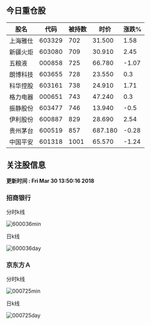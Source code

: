 
## 今日重仓股 

|股名|代码|被持数|时价|涨跌%|
|---|---|---|---|---|
|上海雅仕|603329|702|31.500|1.58|
|新疆火炬|603080|709|30.910|2.45|
|五粮液|000858|725|66.780|-1.07|
|朗博科技|603655|728|23.550|0.3|
|科华控股|603161|738|24.910|1.71|
|格力电器|000651|743|47.240|0.3|
|振静股份|603477|746|13.940|-0.5|
|伊利股份|600887|829|28.690|2.54|
|贵州茅台|600519|857|687.180|-0.28|
|中国平安|601318|1001|65.570|-1.24|

## 关注股信息
**更新时间 : Fri Mar 30 13:50:16 2018**
### 招商银行 
分时k线

![600036min](http://image.sinajs.cn/newchart/min/n/sh600036.gif)

日k线

![600036day](http://image.sinajs.cn/newchart/daily/n/sh600036.gif)

### 京东方Ａ 
分时k线

![000725min](http://image.sinajs.cn/newchart/min/n/sz000725.gif)

日k线

![000725day](http://image.sinajs.cn/newchart/daily/n/sz000725.gif)
